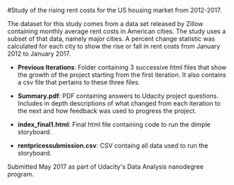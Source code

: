 #Study of the rising rent costs for the US housing market from 2012-2017.

The dataset for this study comes from a data set released by Zillow containing monthly average rent costs in American cities.  The study uses a subset of that data, namely major cities.  A percent change statistic was calculated for each city to show the rise or fall in rent costs from January 2012 to January 2017.

- **Previous Iterations**: Folder containing 3 successive html files that show the growth of the project starting from the first iteration.  It also contains a csv file that pertains to these three files.

- **Summary.pdf**: PDF containing answers to Udacity project questions.  Includes in depth descriptions of what changed from each iteration to the next and how feedback was used to progress the project.

- **index_final1.html**: Final html file containing code to run the dimple storyboard.

- **rentpricessubmission.csv**: CSV containg all data used to run the storyboard.

Submitted May 2017 as part of Udacity's Data Analysis nanodegree program.
